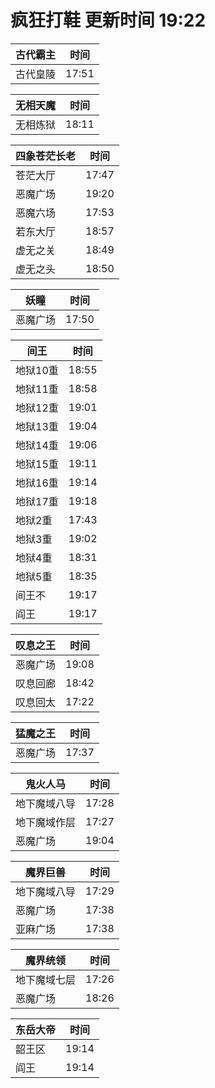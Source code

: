 # 疯狂打鞋 更新时间 19:22

| 古代霸主   | 时间    |
|--------|-------|
| 古代皇陵 | 17:51 |

| 无相天魔   | 时间    |
|--------|-------|
| 无相炼狱 | 18:11 |

| 四象苍茫长老   | 时间    |
|--------|-------|
| 苍茫大厅 | 17:47 |
| 恶魔广场 | 19:20 |
| 恶魔六场 | 17:53 |
| 若东大厅 | 18:57 |
| 虚无之关 | 18:49 |
| 虚无之头 | 18:50 |

| 妖瞳   | 时间    |
|--------|-------|
| 恶魔广场 | 17:50 |

| 间王   | 时间    |
|--------|-------|
| 地狱10重 | 18:55 |
| 地狱11重 | 18:58 |
| 地狱12重 | 19:01 |
| 地狱13重 | 19:04 |
| 地狱14重 | 19:06 |
| 地狱15重 | 19:11 |
| 地狱16重 | 19:14 |
| 地狱17重 | 19:18 |
| 地狱2重 | 17:43 |
| 地狱3重 | 19:02 |
| 地狱4重 | 18:31 |
| 地狱5重 | 18:35 |
| 间王不 | 19:17 |
| 阎王 | 19:17 |

| 叹息之王   | 时间    |
|--------|-------|
| 恶魔广场 | 19:08 |
| 叹息回廊 | 18:42 |
| 叹息回太 | 17:22 |

| 猛魔之王   | 时间    |
|--------|-------|
| 恶魔广场 | 17:37 |

| 鬼火人马   | 时间    |
|--------|-------|
| 地下魔域八导 | 17:28 |
| 地下魔域作层 | 17:27 |
| 恶魔广场 | 19:04 |

| 魔界巨兽   | 时间    |
|--------|-------|
| 地下魔域八导 | 17:29 |
| 恶魔广场 | 17:38 |
| 亚麻广场 | 17:38 |

| 魔界统领   | 时间    |
|--------|-------|
| 地下魔域七层 | 17:26 |
| 恶魔广场 | 18:26 |

| 东岳大帝   | 时间    |
|--------|-------|
| 韶王区 | 19:14 |
| 阎王 | 19:14 |